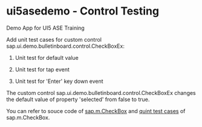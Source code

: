# ui5asedemo - Control Testing
Demo App for UI5 ASE Training

Add unit test cases for custom control sap.ui.demo.bulletinboard.control.CheckBoxEx:

1. Unit test for default value

2. Unit test for tap event

3. Unit test for 'Enter' key down event

The custom control sap.ui.demo.bulletinboard.control.CheckBoxEx changes the default value of property 'selected' from false to true.

You can refer to souce code of [sap.m.CheckBox](https://git.wdf.sap.corp/gitweb?p=openui5.git;a=blob;f=src/sap.m/src/sap/m/CheckBox.js;h=be5afdfb9bca6db02d1d1df56e1f660f9081c74d;hb=HEAD) 
and [quint test cases](https://git.wdf.sap.corp/gitweb?p=openui5.git;a=blob;f=src/sap.m/test/sap/m/qunit/CheckBox.qunit.html;h=d2444f8e1da3342394e0b147e21a4b5743699b36;hb=HEAD) of sap.m.CheckBox.
